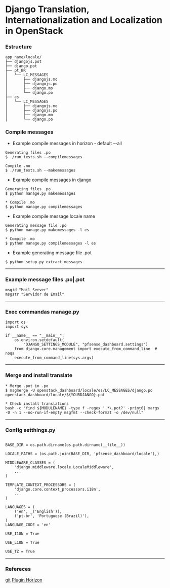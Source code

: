 # Django Translation, Internationalization and Localization in OpenStack



### Estructure
```
app_name/locale/
├── djangojs.pot
├── django.pot
├── pt_BR
│   └── LC_MESSAGES
│       ├── djangojs.mo
│       ├── djangojs.po
│       ├── django.mo
│       └── django.po
├── es
│   └── LC_MESSAGES
│       ├── djangojs.mo
│       ├── djangojs.po
│       ├── django.mo
│       └── django.po

```

### Compile messages

* Example compile messages in horizon - default --all

```
Generating files .po
$ ./run_tests.sh --compilemessages

Compile .mo
$ ./run_tests.sh --makemessages
```

* Example compile messages in django

```
Generating files .po
$ python manage.py makemessages

* Compile .mo
$ python manage.py compilemessages
```

* Example compile message locale name

```
Generating message file .po
$ python manage.py makemessages -l es

* Compile .mo
$ python manage.py compilemessages -l es
```

* Example generating message file .pot
```
$ python setup.py extract_messages
```

---

### Example message files .po|.pot
```
msgid "Mail Server"
msgstr "Servidor de Email"
```

---

### Exec commandas manage.py

```
import os
import sys

if __name__ == "__main__":
    os.environ.setdefault(
        "DJANGO_SETTINGS_MODULE", "pfsense_dashboard.settings")
    from django.core.management import execute_from_command_line  # noqa
    execute_from_command_line(sys.argv)
```


---

### Merge and install translate

```
* Merge .pot in .po
$ msgmerge -U openstack_dashboard/locale/es/LC_MESSAGES/django.po openstack_dashboard/locale/${YOURDJANGO}.pot

* Check install translations
bash -c "find ${MODULENAME} -type f -regex '.*\.pot?' -print0| xargs -0 -n 1 --no-run-if-empty msgfmt --check-format -o /dev/null"

```

---

### Config setthings.py

```

BASE_DIR = os.path.dirname(os.path.dirname(__file__))

LOCALE_PATHS = (os.path.join(BASE_DIR, 'pfsense_dashboard/locale'),)

MIDDLEWARE_CLASSES = (
    'django.middleware.locale.LocaleMiddleware',
    ...
)

TEMPLATE_CONTEXT_PROCESSORS = (
    'django.core.context_processors.i18n',
    ...
)

LANGUAGES = (
    ('en', _('English')),
    ('pt-br', 'Portuguese (Brazil)'),
)
LANGUAGE_CODE = 'en'

USE_I18N = True

USE_L10N = True

USE_TZ = True
```

---


### Refereces

[git](https://gist.github.com/gabrielhurley/2969337)
[Plugin Horizon](http://docs.openstack.org/developer/horizon/tutorials/plugin.html)

